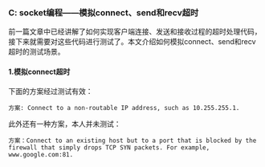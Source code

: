 ### C: socket编程——模拟connect、send和recv超时

前一篇文章中已经讲解了如何实现客户端连接、发送和接收过程的超时处理代码，接下来就需要对这些代码进行测试了。本文介绍如何模拟connect、send和recv超时的测试场景。

#### 1.模拟connect超时

下面的方案经过测试有效：
```
方案: Connect to a non-routable IP address, such as 10.255.255.1.
```

此外还有一种方案，本人并未测试：
```
方案：Connect to an existing host but to a port that is blocked by the firewall that simply drops TCP SYN packets. For example, www.google.com:81.
```